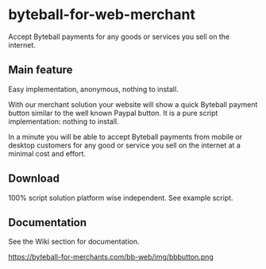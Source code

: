 # byteball-for-web-merchant
Accept Byteball payments for any goods or services you sell on the internet.

## Main feature
Easy implementation, anonymous, nothing to install.

With our merchant solution your website will show a quick Byteball payment button similar to the well known Paypal button. It is a pure script implementation: nothing to install.

In a minute you will be able to accept Byteball payments from mobile or desktop customers for any good or service you sell on the internet at a minimal cost and effort.

## Download
100% script solution platform wise independent. See example script.

## Documentation
See the Wiki section for documentation.


https://byteball-for-merchants.com/bb-web/img/bbbutton.png
